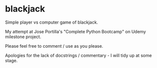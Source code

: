 # blackjack
Simple player vs computer game of blackjack. 

My attempt at Jose Portilla's "Complete Python Bootcamp" on Udemy milestone project.

Please feel free to comment / use as you please. 

Apologies for the lack of docstrings / commentary - I will tidy up at some stage. 
